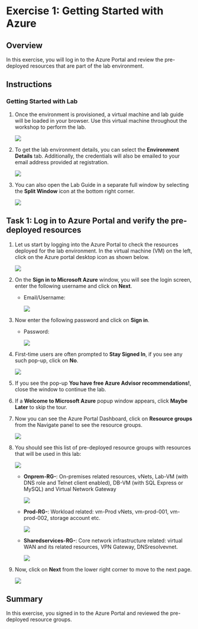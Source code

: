 
# Exercise 1: Getting Started with Azure 

## Overview

In this exercise, you will log in to the Azure Portal and review the pre-deployed resources that are part of the lab environment.

## Instructions

### Getting Started with Lab

1. Once the environment is provisioned, a virtual machine and lab guide will be loaded in your browser. Use this virtual machine throughout the workshop to perform the lab.

    ![](./Media/158.png)

1. To get the lab environment details, you can select the **Environment Details** tab. Additionally, the credentials will also be emailed to your email address provided at registration.

    ![](./Media/159.png)
    
1. You can also open the Lab Guide in a separate full window by selecting the **Split Window** icon at the bottom right corner.

    ![](./Media/n1.png) 

## Task 1: Log in to Azure Portal and verify the pre-deployed resources

1. Let us start by logging into the Azure Portal to check the resources deployed for the lab environment. In the virtual machine (VM) on the left, click on the Azure portal desktop icon as shown below.

   ![](./Media/161.png)
   
1. On the **Sign in to Microsoft Azure** window, you will see the login screen, enter the following username and click on **Next**.

   * Email/Username: <inject key="AzureAdUserEmail"></inject>

      ![](./Media/162.png)

1. Now enter the following password and click on **Sign in**. 

   * Password: <inject key="AzureAdUserPassword"></inject>
   
      ![](./Media/163.png)

1. First-time users are often prompted to **Stay Signed In**, if you see any such pop-up, click on **No**.

   ![](./Media/164.png)

1. If you see the pop-up **You have free Azure Advisor recommendations!**, close the window to continue the lab.

1. If a **Welcome to Microsoft Azure** popup window appears, click **Maybe Later** to skip the tour.

1. Now you can see the Azure Portal Dashboard, click on **Resource groups** from the Navigate panel to see the resource groups.

   ![](../media/resourcegroup.png)

1. You should see this list of pre-deployed resource groups with resources that will be used in this lab:

     ![](./Media/n2.png)

   - **Onprem-RG-<inject key="DeploymentID" enableCopy="false"/>**: On-premises related resources, vNets, Lab-VM (with DNS role and Telnet client enabled), DB-VM (with SQL Express or MySQL) and Virtual Network Gateway

      ![](./Media/n3.png)

   - **Prod-RG-<inject key="DeploymentID" enableCopy="false"/>**: Workload related: vm-Prod vNets, vm-prod-001, vm-prod-002, storage account etc.

      ![](./Media/n4.png)

   - **Sharedservices-RG-<inject key="DeploymentID" enableCopy="false"/>**: Core network infrastructure related: virtual WAN and its related resources, VPN Gateway, DNSresolvevnet.

      ![](./Media/n5.png)
    
1. Now, click on **Next** from the lower right corner to move to the next page.

   ![](./Media/166.png)

## Summary

In this exercise, you signed in to the Azure Portal and reviewed the pre-deployed resource groups.
